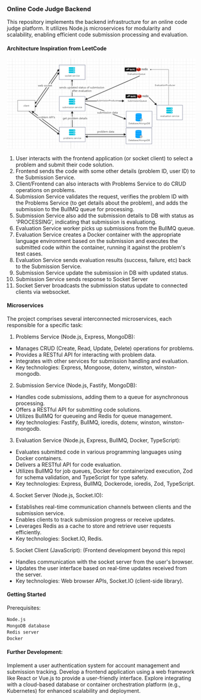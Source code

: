 ### Online Code Judge Backend

This repository implements the backend infrastructure for an online code judge platform. It utilizes Node.js microservices for modularity and scalability, enabling efficient code submission processing and evaluation.

#### Architecture Inspiration from LeetCode

![architecture](./architecture.png)

1. User interacts with the frontend application (or socket client) to select a problem and submit their code solution.
2. Frontend sends the code with some other details (problem ID, user ID) to the Submission Service.
3. Client/Frontend can also interacts with Problems Service to do CRUD operations on problems.
4. Submission Service validates the request, verifies the problem ID with the Problems Service (to get details about the problem), and adds the submission to the BullMQ queue for processing.
5. Submission Service also add the submission details to DB with status as 'PROCESSING', indicating that submission is evaluationg.
6. Evaluation Service worker picks up submissions from the BullMQ queue.
7. Evaluation Service creates a Docker container with the appropriate language environment based on the submission and executes the submitted code within the container, running it against the problem's test cases.
8. Evaluation Service sends evaluation results (success, failure, etc) back to the Submission Service.
9. Submission Service update the submission in DB with updated status.
10. Submission Service sends response to Socket Server
11. Socket Server broadcasts the submission status update to connected clients via websocket.

#### Microservices

The project comprises several interconnected microservices, each responsible for a specific task:

1. Problems Service (Node.js, Express, MongoDB):

- Manages CRUD (Create, Read, Update, Delete) operations for problems.
- Provides a RESTful API for interacting with problem data.
- Integrates with other services for submission handling and evaluation.
- Key technologies: Express, Mongoose, dotenv, winston, winston-mongodb.

2. Submission Service (Node.js, Fastify, MongoDB):

- Handles code submissions, adding them to a queue for asynchronous processing.
- Offers a RESTful API for submitting code solutions.
- Utilizes BullMQ for queueing and Redis for queue management.
- Key technologies: Fastify, BullMQ, ioredis, dotenv, winston, winston-mongodb.

3. Evaluation Service (Node.js, Express, BullMQ, Docker, TypeScript):

- Evaluates submitted code in various programming languages using Docker containers.
- Delivers a RESTful API for code evaluation.
- Utilizes BullMQ for job queues, Docker for containerized execution, Zod for schema validation, and TypeScript for type safety.
- Key technologies: Express, BullMQ, Dockerode, ioredis, Zod, TypeScript.

4. Socket Server (Node.js, Socket.IO):

- Establishes real-time communication channels between clients and the submission service.
- Enables clients to track submission progress or receive updates.
- Leverages Redis as a cache to store and retrieve user requests efficiently.
- Key technologies: Socket.IO, Redis.

5. Socket Client (JavaScript): (Frontend development beyond this repo)

- Handles communication with the socket server from the user's browser.
- Updates the user interface based on real-time updates received from the server.
- Key technologies: Web browser APIs, Socket.IO (client-side library).

#### Getting Started

Prerequisites:

```bash
Node.js
MongoDB database
Redis server
Docker
```

#### Further Development:

Implement a user authentication system for account management and submission tracking.
Develop a frontend application using a web framework like React or Vue.js to provide a user-friendly interface.
Explore integrating with a cloud-based database or container orchestration platform (e.g., Kubernetes) for enhanced scalability and deployment.
